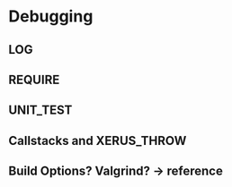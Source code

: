 # Debugging

## LOG

## REQUIRE

## UNIT_TEST

## Callstacks and XERUS_THROW

## Build Options? Valgrind? -> reference
